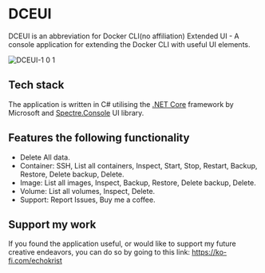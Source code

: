 # DCEUI

DCEUI is an abbreviation for Docker CLI(no affiliation) Extended UI - A console application for extending the Docker CLI
with useful UI elements.

![]()![DCEUI-1 0 1](https://user-images.githubusercontent.com/44140903/202856507-8bfdfa39-5b0c-49c5-9216-30becbe0ccec.png)

## Tech stack

The application is written in C# utilising the [.NET Core](https://dotnet.microsoft.com/en-us/) framework by Microsoft
and [Spectre.Console](https://spectreconsole.net) UI library.

## Features the following functionality

- Delete All data.
- Container: SSH, List all containers, Inspect, Start, Stop, Restart, Backup, Restore, Delete backup, Delete.
- Image: List all images, Inspect, Backup, Restore, Delete backup, Delete.
- Volume: List all volumes, Inspect, Delete.
- Support: Report Issues, Buy me a coffee.

## Support my work

If you found the application useful, or would like to support my future creative endeavors, you can do so by going to
this link:
https://ko-fi.com/echokrist
